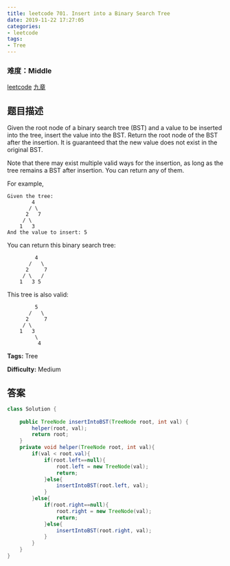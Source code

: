 ```yaml
---
title: leetcode 701. Insert into a Binary Search Tree
date: 2019-11-22 17:27:05
categories:
- leetcode
tags:
- Tree
---
```

### 难度：Middle

<a href="https://leetcode.com/problems/insert-into-a-binary-search-tree/">leetcode</a>
<a href="https://www.jiuzhang.com/solution/insert-into-a-binary-search-tree/">九章</a>
## 题目描述
Given the root node of a binary search tree (BST) and a value to be inserted
into the tree, insert the value into the BST. Return the root node of the BST
after the insertion. It is guaranteed that the new value does not exist in the
original BST.

Note that there may exist multiple valid ways for the insertion, as long as
the tree remains a BST after insertion. You can return any of them.

For example,
        
    Given the tree:
            4
           / \
          2   7
         / \
        1   3
    And the value to insert: 5
    

You can return this binary search tree:
        
             4
           /   \
          2     7
         / \   /
        1   3 5
    

This tree is also valid:
        
             5
           /   \
          2     7
         / \   
        1   3
             \
              4
    


**Tags:** Tree

**Difficulty:** Medium
## 答案
<!--more-->
```java
class Solution {
    
    public TreeNode insertIntoBST(TreeNode root, int val) {
        helper(root, val);
        return root;
    }
    private void helper(TreeNode root, int val){
        if(val < root.val){
            if(root.left==null){
                root.left = new TreeNode(val);
                return;
            }else{
                insertIntoBST(root.left, val);
            }
        }else{
            if(root.right==null){
                root.right = new TreeNode(val);
                return;
            }else{
                insertIntoBST(root.right, val);
            }
        }
    }
}
```
